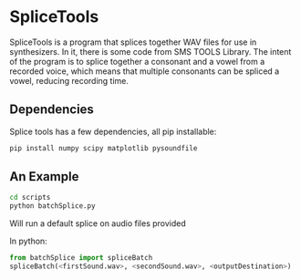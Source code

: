 # SpliceTools

SpliceTools is a program that splices together
WAV files for use in synthesizers. In it, there
is some code from SMS TOOLS Library. The intent
of the program is to splice together a consonant
and a vowel from a recorded voice, which means
that multiple consonants can be spliced a vowel,
reducing recording time.

## Dependencies

Splice tools has a few dependencies, all pip installable:

```python
pip install numpy scipy matplotlib pysoundfile
```
## An Example

```bash
cd scripts
python batchSplice.py
```

Will run a default splice on audio files provided

In python:


```python
from batchSplice import spliceBatch
spliceBatch(<firstSound.wav>, <secondSound.wav>, <outputDestination>)
```
